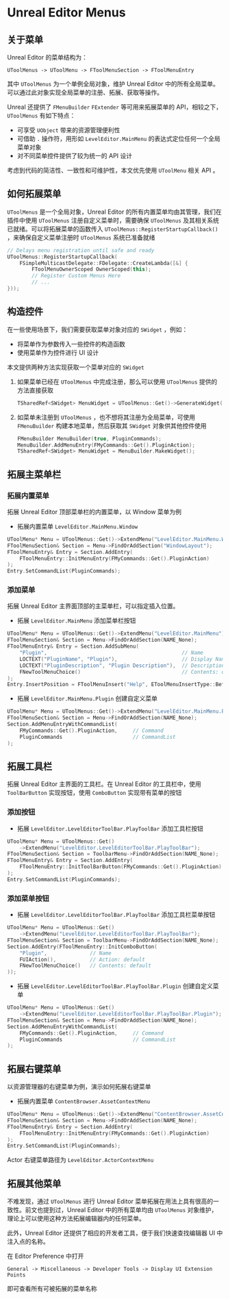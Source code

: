 # Unreal Editor Menus

## 关于菜单

Unreal Editor 的菜单结构为：

`UToolMenus -> UToolMenu -> FToolMenuSection -> FToolMenuEntry`

其中 `UToolMenus` 为一个单例全局对象，维护 Unreal Editor 中的所有全局菜单。可以通过此对象实现全局菜单的注册、拓展、获取等操作。

Unreal 还提供了 `FMenuBuilder` `FExtender` 等可用来拓展菜单的 API，相较之下，`UToolMenus` 有如下特点：

- 可享受 `UObject` 带来的资源管理便利性
- 可借助 `.` 操作符，用形如 `LevelEditor.MainMenu` 的表达式定位任何一个全局菜单对象
- 对不同菜单控件提供了较为统一的 API 设计

考虑到代码的简洁性、一致性和可维护性，本文优先使用 `UToolMenu` 相关 API 。

## 如何拓展菜单

`UToolMenus` 是一个全局对象，Unreal Editor 的所有内置菜单均由其管理，我们在插件中使用 `UToolMenus` 注册自定义菜单时，需要确保 `UToolMenus` 及其相关系统已就绪。可以将拓展菜单的函数传入 `UToolMenus::RegisterStartupCallback()` ，来确保自定义菜单注册时 `UToolMenus` 系统已准备就绪

```cpp
// Delays menu registration until safe and ready
UToolMenus::RegisterStartupCallback(
    FSimpleMulticastDelegate::FDelegate::CreateLambda([&] {
        FToolMenuOwnerScoped OwnerScoped(this);
        // Register Custom Menus Here
        // ...
}));
```

## 构造控件

在一些使用场景下，我们需要获取菜单对象对应的 `SWidget` ，例如：

- 将菜单作为参数传入一些控件的构造函数
- 使用菜单作为控件进行 UI 设计

本文提供两种方法实现获取一个菜单对应的 `SWidget`

1. 如果菜单已经在 `UToolMenus` 中完成注册，那么可以使用 `UToolMenus` 提供的方法直接获取

   ```cpp
   TSharedRef<SWidget> MenuWidget = UToolMenus::Get()->GenerateWidget(Menu);
   ```

2. 如菜单未注册到 `UToolMenus` ，也不想将其注册为全局菜单，可使用 `FMenuBuilder` 构建本地菜单，然后获取其 `SWidget` 对象供其他控件使用
   ```cpp
   FMenuBuilder MenuBuilder(true, PluginCommands);
   MenuBuilder.AddMenuEntry(FMyCommands::Get().PluginAction);
   TSharedRef<SWidget> MenuWidget = MenuBuilder.MakeWidget();
   ```

## 拓展主菜单栏

### 拓展内置菜单

拓展 Unreal Editor 顶部菜单栏的内置菜单，以 Window 菜单为例

- 拓展内置菜单 `LevelEditor.MainMenu.Window`

```cpp
UToolMenu* Menu = UToolMenus::Get()->ExtendMenu("LevelEditor.MainMenu.Window");
FToolMenuSection& Section = Menu->FindOrAddSection("WindowLayout");
FToolMenuEntry& Entry = Section.AddEntry(
    FToolMenuEntry::InitMenuEntry(FMyCommands::Get().PluginAction)
);
Entry.SetCommandList(PluginCommands);
```

### 添加菜单

拓展 Unreal Editor 主界面顶部的主菜单栏，可以指定插入位置。

- 拓展 `LevelEditor.MainMenu` 添加菜单栏按钮

```cpp
UToolMenu* Menu = UToolMenus::Get()->ExtendMenu("LevelEditor.MainMenu");
FToolMenuSection& Section = Menu->FindOrAddSection(NAME_None);
FToolMenuEntry& Entry = Section.AddSubMenu(
    "Plugin",                                            // Name
    LOCTEXT("PluginName", "Plugin"),                     // Display Name
    LOCTEXT("PluginDescription", "Plugin Description"),  // Descriptions
    FNewToolMenuChoice()                                 // Contents: default
);
Entry.InsertPosition = FToolMenuInsert("Help", EToolMenuInsertType::Before);
```

- 拓展 `LevelEditor.MainMenu.Plugin` 创建自定义菜单

```cpp
UToolMenu* Menu = UToolMenus::Get()->ExtendMenu("LevelEditor.MainMenu.Plugin");
FToolMenuSection& Section = Menu->FindOrAddSection(NAME_None);
Section.AddMenuEntryWithCommandList(
    FMyCommands::Get().PluginAction,     // Command
    PluginCommands                       // CommandList
);
```

## 拓展工具栏

拓展 Unreal Editor 主界面的工具栏。在 Unreal Editor 的工具栏中，使用 `ToolBarButton` 实现按钮，使用 `ComboButton` 实现带有菜单的按钮

### 添加按钮

- 拓展 `LevelEditor.LevelEditorToolBar.PlayToolBar` 添加工具栏按钮

```cpp
UToolMenu* Menu = UToolMenus::Get()
    ->ExtendMenu("LevelEditor.LevelEditorToolBar.PlayToolBar");
FToolMenuSection& Section = ToolbarMenu->FindOrAddSection(NAME_None);
FToolMenuEntry& Entry = Section.AddEntry(
    FToolMenuEntry::InitToolBarButton(FMyCommands::Get().PluginAction)
);
Entry.SetCommandList(PluginCommands);
```

### 添加菜单按钮

- 拓展 `LevelEditor.LevelEditorToolBar.PlayToolBar` 添加工具栏菜单按钮

```cpp
UToolMenu* Menu = UToolMenus::Get()
    ->ExtendMenu("LevelEditor.LevelEditorToolBar.PlayToolBar");
FToolMenuSection& Section = ToolbarMenu->FindOrAddSection(NAME_None);
Section.AddEntry(FToolMenuEntry::InitComboButton(
    "Plugin",              // Name
    FUIAction(),           // Action: default
    FNewToolMenuChoice()   // Contents: default
));
```

- 拓展 `LevelEditor.LevelEditorToolBar.PlayToolBar.Plugin` 创建自定义菜单

```cpp
UToolMenu* Menu = UToolMenus::Get()
    ->ExtendMenu("LevelEditor.LevelEditorToolBar.PlayToolBar.Plugin");
FToolMenuSection& Section = Menu->FindOrAddSection(NAME_None);
Section.AddMenuEntryWithCommandList(
    FMyCommands::Get().PluginAction,     // Command
    PluginCommands                       // CommandList
);
```

## 拓展右键菜单

以资源管理器的右键菜单为例，演示如何拓展右键菜单

- 拓展内置菜单 `ContentBrowser.AssetContextMenu`

```cpp
UToolMenu* Menu = UToolMenus::Get()->ExtendMenu("ContentBrowser.AssetContextMenu");
FToolMenuSection& Section = Menu->FindOrAddSection(NAME_None);
FToolMenuEntry& Entry = Section.AddEntry(
    FToolMenuEntry::InitMenuEntry(FMyCommands::Get().PluginAction)
);
Entry.SetCommandList(PluginCommands);
```

Actor 右键菜单路径为 `LevelEditor.ActorContextMenu`

## 拓展其他菜单

不难发现，通过 `UToolMenus` 进行 Unreal Editor 菜单拓展在用法上具有很高的一致性。前文也提到过，Unreal Editor 中的所有菜单均由 `UToolMenus` 对象维护，理论上可以使用这种方法拓展编辑器内的任何菜单。

此外，Unreal Editor 还提供了相应的开发者工具，便于我们快速查找编辑器 UI 中注入点的名称。

在 Editor Preference 中打开

`General -> Miscellaneous -> Developer Tools -> Display UI Extension Points`

即可查看所有可被拓展的菜单名称
